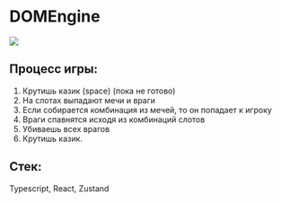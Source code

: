 # DOMEngine
<image src="preview/gameplay.gif"></image>


## Процесс игры: 

1. Крутишь казик (space) (пока не готово)
2. На слотах выпадают мечи и враги
3. Если собирается комбинация из мечей, то он попадает к игроку
4. Враги спавнятся исходя из комбинаций слотов
5. Убиваешь всех врагов
6. Крутишь казик.

## Стек:

Typescript, React, Zustand
